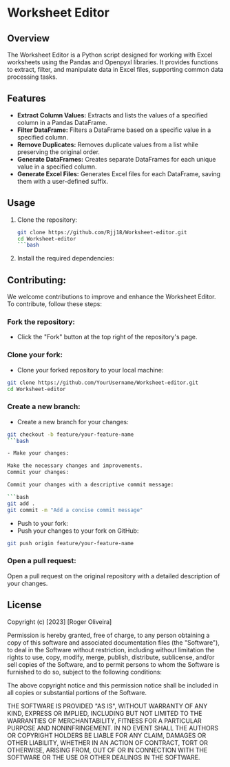 # Worksheet Editor

## Overview

The Worksheet Editor is a Python script designed for working with Excel worksheets using the Pandas and Openpyxl libraries. It provides functions to extract, filter, and manipulate data in Excel files, supporting common data processing tasks.

## Features

- **Extract Column Values:** Extracts and lists the values of a specified column in a Pandas DataFrame.
- **Filter DataFrame:** Filters a DataFrame based on a specific value in a specified column.
- **Remove Duplicates:** Removes duplicate values from a list while preserving the original order.
- **Generate DataFrames:** Creates separate DataFrames for each unique value in a specified column.
- **Generate Excel Files:** Generates Excel files for each DataFrame, saving them with a user-defined suffix.

## Usage

1. Clone the repository:

   ```bash
   git clone https://github.com/Rjj18/Worksheet-editor.git
   cd Worksheet-editor
   ```bash

2. Install the required dependencies: 

## Contributing:

We welcome contributions to improve and enhance the Worksheet Editor. To contribute, follow these steps:

### Fork the repository:

- Click the "Fork" button at the top right of the repository's page.

### Clone your fork:

- Clone your forked repository to your local machine:

```bash
git clone https://github.com/YourUsername/Worksheet-editor.git
cd Worksheet-editor
```

### Create a new branch:

- Create a new branch for your changes:

```bash
git checkout -b feature/your-feature-name
```bash

- Make your changes:

Make the necessary changes and improvements.
Commit your changes:

Commit your changes with a descriptive commit message:

```bash
git add .
git commit -m "Add a concise commit message"
```

- Push to your fork:
- Push your changes to your fork on GitHub:

```bash
git push origin feature/your-feature-name
```

### Open a pull request:

Open a pull request on the original repository with a detailed description of your changes.

## License

Copyright (c) [2023] [Roger Oliveira]

Permission is hereby granted, free of charge, to any person obtaining a copy
of this software and associated documentation files (the "Software"), to deal
in the Software without restriction, including without limitation the rights
to use, copy, modify, merge, publish, distribute, sublicense, and/or sell
copies of the Software, and to permit persons to whom the Software is
furnished to do so, subject to the following conditions:

The above copyright notice and this permission notice shall be included in all
copies or substantial portions of the Software.

THE SOFTWARE IS PROVIDED "AS IS", WITHOUT WARRANTY OF ANY KIND, EXPRESS OR
IMPLIED, INCLUDING BUT NOT LIMITED TO THE WARRANTIES OF MERCHANTABILITY,
FITNESS FOR A PARTICULAR PURPOSE AND NONINFRINGEMENT. IN NO EVENT SHALL THE
AUTHORS OR COPYRIGHT HOLDERS BE LIABLE FOR ANY CLAIM, DAMAGES OR OTHER
LIABILITY, WHETHER IN AN ACTION OF CONTRACT, TORT OR OTHERWISE, ARISING FROM,
OUT OF OR IN CONNECTION WITH THE SOFTWARE OR THE USE OR OTHER DEALINGS IN THE
SOFTWARE.

